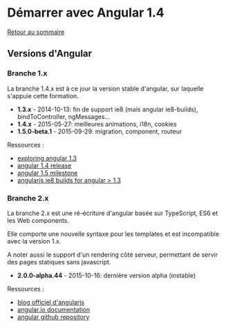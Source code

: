 # Démarrer avec Angular 1.4

[Retour au sommaire](01.00.angular-bases.documentation-fr.md)

## Versions d'Angular

### Branche 1.x

La branche 1.4.x est à ce jour la version stable d'angular, sur laquelle s'appuie cette formation.

* **1.3.x** - 2014-10-13: fin de support ie8 (mais angular ie8-builds), bindToController, ngMessages…
* **1.4.x** - 2015-05-27: meilleures animations, i18n, cookies
* **1.5.0-beta.1** - 2015-09-29: migration, component, routeur

Ressources : 
* [exploring angular 1.3](http://blog.thoughtram.io/exploring-angular-1.3)
* [angular 1.4 release](http://angularjs.blogspot.fr/2015/05/angular-140-jaracimrman-existence.html)
* [angular 1.5 milestone](https://github.com/angular/angular.js/milestones/1.5.x%20-%20migration-facilitation)
* [angularjs ie8 builds for angular > 1.3](https://github.com/fergaldoyle/angular.js-ie8-builds)

### Branche 2.x

La branche 2.x est une ré-écriture d'angular basée sur TypeScript, ES6 et les Web components. 

Elle comporte une nouvelle syntaxe pour les templates et est incompatible avec la version 1.x.

A noter aussi le support d'un rendering côté serveur, permettant de servir des pages statiques sans javascript.

* **2.0.0-alpha.44** - 2015-10-16: dernière version alpha (instable)

Ressources : 
* [blog officiel d'angularjs](http://angularjs.blogspot.fr)
* [angular.io documentation](https://angular.io/docs/ts/latest/)
* [angular github repository](https://github.com/angular/angular)